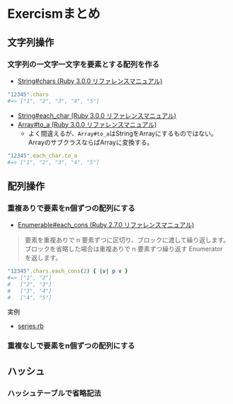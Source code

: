 # Exercismまとめ

## 文字列操作

### 文字列の一文字一文字を要素とする配列を作る

- [String\#chars \(Ruby 3\.0\.0 リファレンスマニュアル\)](https://docs.ruby-lang.org/ja/latest/method/String/i/chars.html)

```ruby
"12345".chars
#=> ["1", "2", "3", "4", "5"]
```

- [String\#each\_char \(Ruby 3\.0\.0 リファレンスマニュアル\)](https://docs.ruby-lang.org/ja/latest/method/String/i/each_char.html)
- [Array\#to\_a \(Ruby 3\.0\.0 リファレンスマニュアル\)](https://docs.ruby-lang.org/ja/latest/method/Array/i/to_a.html)
    - よく間違えるが、`Array#to_a`はStringをArrayにするものではない。ArrayのサブクラスならばArrayに変換する。

```ruby
"12345".each_char.to_a
#=> ["1", "2", "3", "4", "5"]
```


## 配列操作



### 重複ありで要素をn個ずつの配列にする

- [Enumerable\#each\_cons \(Ruby 2\.7\.0 リファレンスマニュアル\)](https://docs.ruby-lang.org/ja/2.7.0/method/Enumerable/i/each_cons.html)

> 要素を重複ありで n 要素ずつに区切り、ブロックに渡して繰り返します。
> ブロックを省略した場合は重複ありで n 要素ずつ繰り返す Enumerator を返します。

```ruby
"12345".chars.each_cons(2) { |v| p v }
#=> ["1", "2"]
#   ["2", "3"]
#   ["3", "4"]
#   ["4", "5"]
```

実例
- [series.rb](./series/series.rb)

### 重複なしで要素をn個ずつの配列にする

## ハッシュ

### ハッシュテーブルで省略記法

